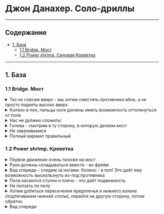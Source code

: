 # Джон Данахер. Соло-дриллы

---

## Содержание

- [1. База](#base)
  - [1.1 Bridge. Мост](#bridge)
  - [1.2 Power shrimp. Силовая Креветка](#power-shrimp)

---

<a name="base"></a>

## 1. База

<a name="bridge"></a>

### 1.1 Bridge. Мост

<details>
<summary>
 Таз не совсем вверх - мы хотим сместить противника вбок, а не просто поднять высоко вверх
</summary>

![](img/111.jpg)

  </details>

<details>
<summary>
Колено в пол, пальцы ноги должны иметь возможность оттолкнуться от пола 
</summary>

![](img/112.jpg)

</details>
<details>
<summary>
Нас не должно сложить! 
  </summary>

![](img/113.jpg)

  </details>

<details>
<summary>
Голова - смотрим в ту сторону, в которую делаем мост
</summary>

![](img/114.jpg)

</details>
<details>
<summary>
Не заваливаемся 
</summary>

![](img/111.gif)

</details>

<details>
<summary>
Полный вариант правильный
</summary>

![](img/112.gif)
![](img/113.gif)
![](img/114.gif)

</details>

<a name="power-shrimp"></a>

### 1.2 Power shrimp. Креветка

<details>
<summary>
  Первое движение очень похоже на мост
</summary>
![](img/121.gif)
</details>

<details>
<summary>
  Руки должны складываться вместе - во фрейм 
</summary>
![](img/121.png)
</details>

<details>
<summary>
  Вид спереди - следим за ногами. Колено - в пол! Это даёт ему возможность выскользнуть из-под противника 
</summary>
![](img/123.gif)
</details>

<details>
<summary>
  Пола касаются ступни и плечо - это даёт подвижность 
</summary>
![](img/124.gif)
</details>

<details>
<summary>
  Не ползать по полу 
</summary>
![](img/125.gif)
</details>

<details>
<summary>
  Хотим добиться пересечения предплечья и нижнего колена (подтягиванем нижней стопы), перейти на другую сторону, потом обратно 
</summary>
![](img/126.gif)
</details>

<details>
<summary>
  Вид спереди 
</summary>
![](img/127.gif)
</details>
